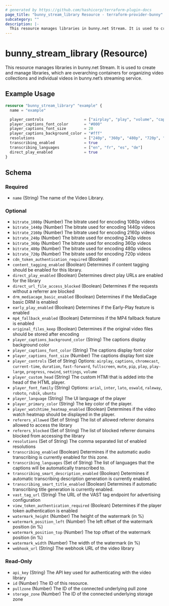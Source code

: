 ```yaml
---
# generated by https://github.com/hashicorp/terraform-plugin-docs
page_title: "bunny_stream_library Resource - terraform-provider-bunny"
subcategory: ""
description: |-
  This resource manages libraries in bunny.net Stream. It is used to create and manage libraries, which are overarching containers for organizing video collections and individual videos in bunny.net’s streaming service.
---
```


# bunny_stream_library (Resource)

This resource manages libraries in bunny.net Stream. It is used to create and manage libraries, which are overarching containers for organizing video collections and individual videos in bunny.net’s streaming service.

## Example Usage

```terraform
resource "bunny_stream_library" "example" {
  name = "example"

  player_controls                  = ["airplay", "play", "volume", "captions", "current-time", "fullscreen", "mute", "pip", "play-large", "progress", "settings"]
  player_captions_font_color       = "#000"
  player_captions_font_size        = 20
  player_captions_background_color = "#fff"
  resolutions                      = ["240p", "360p", "480p", "720p", "1080p"]
  transcribing_enabled             = true
  transcribing_languages           = ["en", "fr", "es", "de"]
  direct_play_enabled              = true
}
```

<!-- schema generated by tfplugindocs -->
## Schema

### Required

- `name` (String) The name of the Video Library.

### Optional

- `bitrate_1080p` (Number) The bitrate used for encoding 1080p videos
- `bitrate_1440p` (Number) The bitrate used for encoding 1440p videos
- `bitrate_2160p` (Number) The bitrate used for encoding 2160p videos
- `bitrate_240p` (Number) The bitrate used for encoding 240p videos
- `bitrate_360p` (Number) The bitrate used for encoding 360p videos
- `bitrate_480p` (Number) The bitrate used for encoding 480p videos
- `bitrate_720p` (Number) The bitrate used for encoding 720p videos
- `cdn_token_authentication_required` (Boolean)
- `content_tagging_enabled` (Boolean) Determines if content tagging should be enabled for this library.
- `direct_play_enabled` (Boolean) Determines direct play URLs are enabled for the library
- `direct_url_file_access_blocked` (Boolean) Determines if the requests without a referrer are blocked
- `drm_mediacage_basic_enabled` (Boolean) Determines if the MediaCage basic DRM is enabled
- `early_play_enabled` (Boolean) Determines if the Early-Play feature is enabled
- `mp4_fallback_enabled` (Boolean) Determines if the MP4 fallback feature is enabled
- `original_files_keep` (Boolean) Determines if the original video files should be stored after encoding
- `player_captions_background_color` (String) The captions display background color
- `player_captions_font_color` (String) The captions display font color
- `player_captions_font_size` (Number) The captions display font size
- `player_controls` (Set of String) Options: `airplay`, `captions`, `chromecast`, `current-time`, `duration`, `fast-forward`, `fullscreen`, `mute`, `pip`, `play`, `play-large`, `progress`, `rewind`, `settings`, `volume`
- `player_custom_head` (String) The custom HTMl that is added into the head of the HTML player.
- `player_font_family` (String) Options: `arial`, `inter`, `lato`, `oswald`, `raleway`, `roboto`, `rubik`, `ubuntu`
- `player_language` (String) The UI language of the player
- `player_primary_color` (String) The key color of the player.
- `player_watchtime_heatmap_enabled` (Boolean) Determines if the video watch heatmap should be displayed in the player.
- `referers_allowed` (Set of String) The list of allowed referrer domains allowed to access the library
- `referers_blocked` (Set of String) The list of blocked referrer domains blocked from accessing the library
- `resolutions` (Set of String) The comma separated list of enabled resolutions
- `transcribing_enabled` (Boolean) Determines if the automatic audio transcribing is currently enabled for this zone.
- `transcribing_languages` (Set of String) The list of languages that the captions will be automatically transcribed to.
- `transcribing_smart_description_enabled` (Boolean) Determines if automatic transcribing description generation is currently enabled.
- `transcribing_smart_title_enabled` (Boolean) Determines if automatic transcribing title generation is currently enabled.
- `vast_tag_url` (String) The URL of the VAST tag endpoint for advertising configuration
- `view_token_authentication_required` (Boolean) Determines if the player token authentication is enabled
- `watermark_height` (Number) The height of the watermark (in %)
- `watermark_position_left` (Number) The left offset of the watermark position (in %)
- `watermark_position_top` (Number) The top offset of the watermark position (in %)
- `watermark_width` (Number) The width of the watermark (in %)
- `webhook_url` (String) The webhook URL of the video library

### Read-Only

- `api_key` (String) The API key used for authenticating with the video library
- `id` (Number) The ID of this resource.
- `pullzone` (Number) The ID of the connected underlying pull zone
- `storage_zone` (Number) The ID of the connected underlying storage zone
